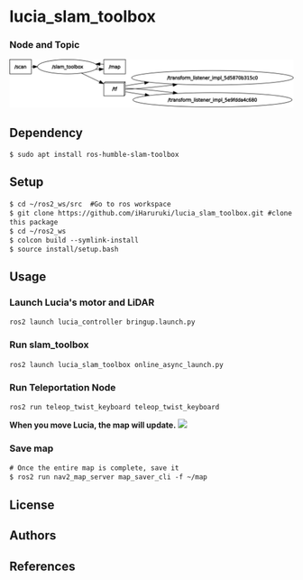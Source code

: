 # lucia_slam_toolbox
### Node and Topic
![](rosgraph.png)
## Dependency
```shell
$ sudo apt install ros-humble-slam-toolbox
```
## Setup
```shell
$ cd ~/ros2_ws/src  #Go to ros workspace
$ git clone https://github.com/iHaruruki/lucia_slam_toolbox.git #clone this package
$ cd ~/ros2_ws
$ colcon build --symlink-install
$ source install/setup.bash
```
## Usage
### Launch Lucia's motor and LiDAR
```shell
ros2 launch lucia_controller bringup.launch.py
```
### Run slam_toolbox
```shell
ros2 launch lucia_slam_toolbox online_async_launch.py
```
### Run Teleportation Node
```shell
ros2 run teleop_twist_keyboard teleop_twist_keyboard
```
**When you move Lucia, the map will update.**
![](media/slam_toolbox.gif)
### Save map
```shell
# Once the entire map is complete, save it
$ ros2 run nav2_map_server map_saver_cli -f ~/map
```
## License
## Authors
## References
